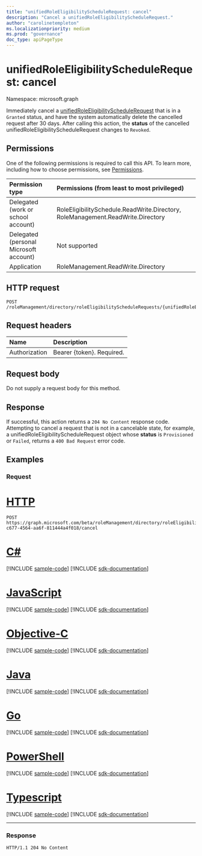 ```yaml
---
title: "unifiedRoleEligibilityScheduleRequest: cancel"
description: "Cancel a unifiedRoleEligibilityScheduleRequest."
author: "carolinetempleton"
ms.localizationpriority: medium
ms.prod: "governance"
doc_type: apiPageType
---
```


# unifiedRoleEligibilityScheduleRequest: cancel
Namespace: microsoft.graph

Immediately cancel a [unifiedRoleEligibilityScheduleRequest](../resources/unifiedroleeligibilityschedulerequest.md) that is in a `Granted` status, and have the system automatically delete the cancelled request after 30 days. After calling this action, the **status** of the cancelled unifiedRoleEligibilityScheduleRequest changes to `Revoked`.

## Permissions
One of the following permissions is required to call this API. To learn more, including how to choose permissions, see [Permissions](/graph/permissions-reference).

|Permission type|Permissions (from least to most privileged)|
|:---|:---|
|Delegated (work or school account)|RoleEligibilitySchedule.ReadWrite.Directory, RoleManagement.ReadWrite.Directory	|
|Delegated (personal Microsoft account)|Not supported|
|Application|RoleManagement.ReadWrite.Directory |

## HTTP request

<!-- {
  "blockType": "ignored"
}
-->
``` http
POST /roleManagement/directory/roleEligibilityScheduleRequests/{unifiedRoleEligibilityScheduleRequestsId}/cancel
```

## Request headers
|Name|Description|
|:---|:---|
|Authorization|Bearer {token}. Required.|

## Request body
Do not supply a request body for this method.

## Response

If successful, this action returns a `204 No Content` response code. Attempting to cancel a request that is not in a cancelable state, for example, a unifiedRoleEligibilityScheduleRequest object whose **status** is `Provisioned` or `Failed`, returns a `400 Bad Request` error code.

## Examples

### Request

# [HTTP](#tab/http)
<!-- {
  "blockType": "request",
  "name": "unifiedroleeligibilityschedulerequest_cancel"
}
-->
``` http
POST https://graph.microsoft.com/beta/roleManagement/directory/roleEligibilityScheduleRequests/532bef1f-c677-4564-aa6f-811444a4f018/cancel
```
# [C#](#tab/csharp)
[!INCLUDE [sample-code](../includes/snippets/csharp/unifiedroleeligibilityschedulerequest-cancel-csharp-snippets.md)]
[!INCLUDE [sdk-documentation](../includes/snippets/snippets-sdk-documentation-link.md)]

# [JavaScript](#tab/javascript)
[!INCLUDE [sample-code](../includes/snippets/javascript/unifiedroleeligibilityschedulerequest-cancel-javascript-snippets.md)]
[!INCLUDE [sdk-documentation](../includes/snippets/snippets-sdk-documentation-link.md)]

# [Objective-C](#tab/objc)
[!INCLUDE [sample-code](../includes/snippets/objc/unifiedroleeligibilityschedulerequest-cancel-objc-snippets.md)]
[!INCLUDE [sdk-documentation](../includes/snippets/snippets-sdk-documentation-link.md)]

# [Java](#tab/java)
[!INCLUDE [sample-code](../includes/snippets/java/unifiedroleeligibilityschedulerequest-cancel-java-snippets.md)]
[!INCLUDE [sdk-documentation](../includes/snippets/snippets-sdk-documentation-link.md)]

# [Go](#tab/go)
[!INCLUDE [sample-code](../includes/snippets/go/unifiedroleeligibilityschedulerequest-cancel-go-snippets.md)]
[!INCLUDE [sdk-documentation](../includes/snippets/snippets-sdk-documentation-link.md)]

# [PowerShell](#tab/powershell)
[!INCLUDE [sample-code](../includes/snippets/powershell/unifiedroleeligibilityschedulerequest-cancel-powershell-snippets.md)]
[!INCLUDE [sdk-documentation](../includes/snippets/snippets-sdk-documentation-link.md)]

# [Typescript](#tab/typescript)
[!INCLUDE [sample-code](../includes/snippets/typescript/unifiedroleeligibilityschedulerequest-cancel-typescript-snippets.md)]
[!INCLUDE [sdk-documentation](../includes/snippets/snippets-sdk-documentation-link.md)]

---



### Response
<!-- {
  "blockType": "response",
  "truncated": true
}
-->
``` http
HTTP/1.1 204 No Content
```

